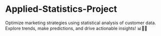 # Applied-Statistics-Project
Optimize marketing strategies using statistical analysis of customer data. Explore trends, make predictions, and drive actionable insights! 📊🎯🚀
